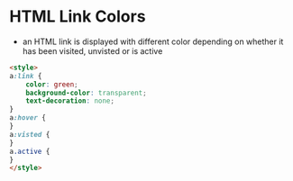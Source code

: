 # HTML Link Colors

- an HTML link is displayed with different color depending on whether it has been visited, unvisted or is active

```html
<style>
a:link {
    color: green;
    background-color: transparent;
    text-decoration: none;
}
a:hover {
}
a:visted {
}
a.active {
}
</style>
```
